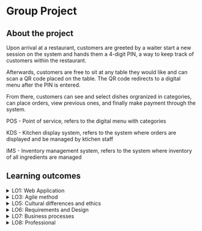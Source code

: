 # Group Project

## About the project

Upon arrival at a restaurant, customers are greeted by a waiter start a new session on the system and hands them a 4-digit PIN, a way to keep track of customers within the restaurant. 

Afterwards, customers are free to sit at any table they would like and can scan a QR code placed on the table. The QR code redirects to a digital menu after the PIN is entered. 

From there, customers can see and select dishes orgranized in categories, can place orders, view previous ones, and finally make payment through the system. 

<p>POS - Point of service, refers to the digital menu with categories</p>
<p>KDS - Kitchen display system, refers to the system where orders are displayed and be managed by ktichen staff</p>
<p>IMS - Inventory management system, refers to the system where inventory of all ingredients are managed</p>

## Learning outcomes

<details>
  <summary>LO1: Web Application</summary>
  <br />

  The project is a full-stack application. The frontend uses the popular ReactJS framework in javascript and the backend, ASP in C#. While the frontend handles the POS, the KDS, and the IMS combined, the backend handles CRUD functionality on a MySQL database in a RESTful manner. Architecture diagram of the system the team built:
  ![architecture](https://i.imgur.com/RQ64cmJ.png)

  The frontend was developed in a way that is common in the industry, where blocks of UI are decomposed into smaller and reusable React components. The frontend is deployed on a Firebase instance and can be accessed though [here](https://hummus.tycho.dev/).

  The backend relies on the Entity framework to simplify database-backend interactions though ORM. The backend is first containerized on Dockerhub and then deployed through a Digital Ocean instance.

  You design and build a full stack application using commonly accepted front end (Javascript-based framework) and back end techniques (e.g. Object Relational Mapping) choosing and implementing relevant communication protocols and addressing asynchronous communication issues.

  Source code for the backend can be found [here](https://github.com/hummusteam/HummusApp).

  Source code for the frontend can be found [here](https://github.com/hummusteam/HummusFront).

  <br />  
</details>


<details>
  <summary>LO3: Agile method</summary>
  <br />

> You are aware of most popular agile methods and their underlying agile principles. You are able to implement the process of your software project according to a chosen methodology.
  
  Agile Scrum 
  
  What is agile? It embraces:
  - Collaboration between the development team and between the dev team and the customer interactions
  - Continous software dev
  - Quickly respond to change in software requirements
  
  
  
  We settled on using shortcut.com to manage our project with user stories, epics, and smaller tasks. Throughout the project, the team and I closely followed and manage the our backlog on the platform. 

  The project unfolded in a total of 5 sprints of a few weeks each. At the start of each new sprint, the development team and the product owners conducted sprint reviews, where the team first showcases the the implementation of new features followed by the stakeholder's feedback. Reviews concluded with discussions about things that have been completed and things that still need attention for the next sprint.
  
  Scrum roles were defined at the beginning of the project to each memeber of the team, including scrum master, note takers, time keepers. Those roles were cycled between ourselves throughout the project. 
  
  Every project day, Mondays and Tuesdays, the team had standups, where team members took turn on the things he completed and what he has planned for the day.
  
https://www.atlassian.com/agile/scrum/standups
  
  <br />  
</details>


<details>
  <summary>LO5: Cultural differences and ethics</summary>
  <br />

> Recognize:  Recognition is based on theoretically substantiated awareness of cultural differences and ethical aspects in software engineering.
> 
> Take into account:
> - Adapt your communication, working, and behavior styles to work with other developers from different cultures; 
> - Address one of the standard Programming Ethical Guidelines (e.g., ACM Code of Ethics and Professional Conduct) in your work. 

  <br />  
</details>


<details>
  <summary>LO6: Requirements and Design</summary>
  <br />

> Multipletypes of test techniques: You apply user acceptance testing and stakeholder feedback to validate the quality of the requirements. You evaluate the quality of the design (e.g., by testing or prototyping) taking into account the formulated quality properties like security and performance.

  Given that this project was conducted using Agile Scrum, requirements may change and may be added according to feedback and progress of the project. There were times where I had the opportunity with the team to formulate prototypes for requirements that needed rethinking for the client. 

  For instance, one such occasion presented itself when customer session management need implementation. In an exchange email, we discussed on how session initialization was going to be made:
  
  Email sent:
  <p align="center">
    <img src="https://i.imgur.com/V8b8wGw.png" width=500 />
  </p>
  
  Response:
  <p align="center">
    <img src="https://i.imgur.com/Xm4j0Q7.png" width=500 />
  </p>

  On the subject of UI design, I conducted UX testing research directly on my website's design using a tool called Hotjar. With the addition of datasets, this tool generated these heatmap:
  
  <p align="center">
    <img src="https://i.imgur.com/38AUB0l.png" width=400 />
    <img src="https://i.imgur.com/bMkoB62.png" width=400 />
  </p>
  
  Those designs were brainstormed and conceptualised using Figma:
  
  <p align="center">
    <img src="https://i.imgur.com/ADfZeXQ.jpg" width=400 />
    <img src="https://i.imgur.com/b8atQSi.png" width=400 />
  </p>
  
  More information regarding my findings can be found on the research [here](https://github.com/greffgreff/semester-content/blob/main/ux-testing.md).
  
  Finally, in regards to software architectural design, I made a C4 model 
  
  <br />  
</details>


<details>
  <summary>LO7: Business processes</summary>
  <br />

  After careful consultation with the product owners, we established that the most important aspect of the solution is to revamp the conventional flow of ordering food at a restaurant with hardcover menus.

  Below is a diagram of this flow. The interactions takes place between the waiter and the customer:
  ![ordering food](https://i.imgur.com/4RyGduE.jpg)
  > Note that the diagram shows waiters need to wait for customers to chose. Conversely, customer may also wait for waiters once ready, though this is not shown on the diagram.

  With the input of the client, we developed the system in such a way that some bottlenecks such as waiting time and the need for a waiter are almost entirely removed. Below is our proposed flow of ordering food using our system:
  ![ordering food with system](https://i.imgur.com/ROW0Dr3.jpg)

  The new flow gives not only the customer a lot more freedom and ease in ordering, but also frees waiters for other takes. The clients specifically wished for waiters to still be part of the process for greeting customers. No longer are orders needed to be written down by a waiter and brought to the kitchen on paper. Placed orders are immediately redirected to the kitchen, where they are managed digitally.

  Futhermore, along side placing orders, the payment process has also been rethought. The conventional flow dictates that a waiter must take payment from customers like so:
  ![payment](https://i.imgur.com/sjIy4Yy.jpg)

  Using our solution, the payment no longer requires the interaction of a waiter nor does the need to pass payment in the form of cash or card needed by hand:
  ![payment with system](https://i.imgur.com/JrTml8E.jpg)
  > Payment assurance was deemed out of scope for the project. Whether payments are honored by customers is not handled on the system as per the client. 

  <br />  
</details>


<details>
  <summary>LO8: Professional</summary>
  <br />

  From the start, the work was divided amongst ourselves depending on our already extensive or limited knowledge on a particular field. The idea behind this is to ensure that everyone can work confortably on the group project and focus on the things we don't know on the individual project.

  Given that some team members had already worked on our choosen backend (ASP.NET) and that I felt must confortable working on the frontend (with ReactJS), I decided to work on it. 

  This also gave me the opportunity to help other members regarding frontend development for their individual projects, including how to strucutre a project, best practices, etc. On multiple occasions, I made PRs to other group memebers in an attempt to help and improve their project's frontend. One such example can be found on [this PR](https://github.com/Sawaholding/RWS-FrontEnd/pull/7), where I refactor some code to follow conventions along side styling the project.

  I worked exclusively on the frontend for the group project, however, communication between the frontend and the backend was tightly maintained all throughout the project in standups and standdowns. It is a fullstack application conducted in Agile Scrum afterall.

  > I offset my lack in involvement in the backend in the group project with my individual project, where I spent most of my time building a restful API using Spring Boot.
  
  Additionally, using the DOT framework, I've done research on things related to the context of my project, inlucing research on [JWT](https://github.com/greffgreff/semester-content/blob/main/jwt.md) where I used literary study, pro and con comparisons, and available product analysis as research methods, and [UX testing research](https://github.com/greffgreff/semester-content/blob/main/ux-testing.md) where I used basic data analysis, observation, and usability test. 

  <br />  
</details>
